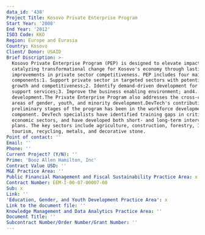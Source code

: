 ```yaml
---
data_id: '438'
Project Title: Kosovo Private Enterprise Program
Start Year: '2008'
End Year: '2012'
ISO3 Code: KKO
Region: Europe and Eurasia
Country: Kosovo
Client/ Donor: USAID
Brief Discription: >-
  Kosovo Private Enterprise Program (PEP) is designed to elevate impact by
  catalyzing transformational change for Kosovo's economy through lasting
  improvements in private sector competitiveness. PEP includes four main
  components:1. Support private sector in targeted sectors with potential for
  growth and competitiveness;2. Identify demand-driven development for business
  support services;3. Improve the business enabling environment; and4. Workforce
  development.The Private Enterprise Program also addresses the cross-cutting
  areas of gender, youth, and minority development.DevTech's contribution in the
  preliminary stages of the program has been in the workforce development
  component. DevTech specialists have identified training gaps in critical
  economic sectors, and have developed both short- and long-term intervention
  plans. The key sectors include agriculture, construction, forestry, ICT,
  tourism, recycling, metals, and decorative stone.
Point of contact: ''
Email: ''
Phone: ''
Current Project? (Y/N): ''
Prime: 'Booz Allen Hamilton, Inc'
Contract Value USD: ''
M&E Practice Area: ''
Public Financial Management and Fiscal Sustainability Practice Area: x
Contract Number: EEM-I-00-07-00007-00
Sub: x
Link: ''
'Education, Gender, and Youth Development Practice Area': x
Link to the document file: ''
Knowledge Management and Data Analytics Practice Area: ''
Document Title: ''
Subcontract Number/Order Number/Grant Number: ''
---
```

